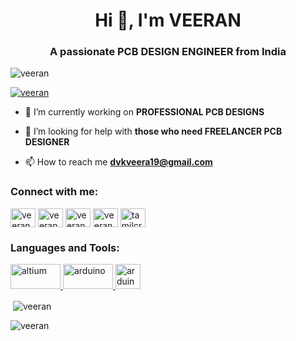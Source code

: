 <h1 align="center">Hi 👋, I'm VEERAN</h1>
<h3 align="center">A passionate PCB DESIGN ENGINEER from India</h3>

<p align="left"> <img src="https://komarev.com/ghpvc/?username=veeran&label=Profile%20views&color=0e75b6&style=flat" alt="veeran" /> </p>

<p align="left"> <a href="https://github.com/ryo-ma/github-profile-trophy"><img src="https://github-profile-trophy.vercel.app/?username=veeran" alt="veeran" /></a> </p>

- 🔭 I’m currently working on **PROFESSIONAL PCB DESIGNS**

- 🤝 I’m looking for help with **those who need FREELANCER PCB DESIGNER**

- 📫 How to reach me **dvkveera19@gmail.com**

<h3 align="left">Connect with me:</h3>
<p align="left">
<a href="https://twitter.com/veeran_dvk" target="blank"><img align="center" src="https://raw.githubusercontent.com/rahuldkjain/github-profile-readme-generator/master/src/images/icons/Social/twitter.svg" alt="veeran_dvk" height="30" width="40" /></a>
<a href="https://www.linkedin.com/in/veeran-n-653b951a3/" target="blank"><img align="center" src="https://raw.githubusercontent.com/rahuldkjain/github-profile-readme-generator/master/src/images/icons/Social/linked-in-alt.svg" alt="veeran n" height="30" width="40" /></a>
<a href="https://fb.com/veeran dvk" target="blank"><img align="center" src="https://raw.githubusercontent.com/rahuldkjain/github-profile-readme-generator/master/src/images/icons/Social/facebook.svg" alt="veeran dvk" height="30" width="40" /></a>
<a href="https://www.instagram.com/veeran_dvk/" target="blank"><img align="center" src="https://raw.githubusercontent.com/rahuldkjain/github-profile-readme-generator/master/src/images/icons/Social/instagram.svg" alt="veeran" height="30" width="40" /></a>
<a href="https://www.youtube.com/channel/UCY5qRRjCWQ8AjI3y0GAWEDA" target="blank"><img align="center" src="https://raw.githubusercontent.com/rahuldkjain/github-profile-readme-generator/master/src/images/icons/Social/youtube.svg" alt="tamilcryptography" height="30" width="40" /></a>
</p>

<h3 align="left">Languages and Tools:</h3>
<p align="left">
<a href="https://www.altium.com/in/" target="blank" rel="noreferrer"><img src="https://banner2.cleanpng.com/20180618/vcy/kisspng-altium-designer-printed-circuit-board-pcb-computer-5b286e5dcc0177.2294395815293763498356.jpg" alt="altium" width="80" height="40"/> </a>
<a href="https://www.kicad.org/" target="blank" rel="noreferrer"><img src="https://upload.wikimedia.org/wikipedia/commons/thumb/5/59/KiCad-Logo.svg/2560px-KiCad-Logo.svg.png" alt="arduino" width="80" height="40"/> </a>
<a href="https://www.arduino.cc/" target="blank" rel="noreferrer"><img src="https://cdn.worldvectorlogo.com/logos/arduino-1.svg" alt="arduino" width="40" height="40"/> </a> 
</p>

<p>&nbsp;<img align="center" src="https://github-readme-stats.vercel.app/api?username=veeran&show_icons=true&locale=en" alt="veeran" /></p>

<p><img align="center" src="https://github-readme-streak-stats.herokuapp.com/?user=veeran&" alt="veeran" /></p>
